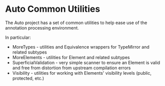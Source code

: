 Auto Common Utilities
========

The Auto project has a set of common utilities to help ease use of the annotation processing environment. 

In particular:

  * MoreTypes - utilities and Equivalence wrappers for TypeMirror and related subtypes
  * MoreElements - utilities for Element and related subtypes
  * SuperficialValidation - very simple scanner to ensure an Element is valid and free from distortion from upstream compilation errors
  * Visibility - utilities for working with Elements' visibility levels (public, protected, etc.)

